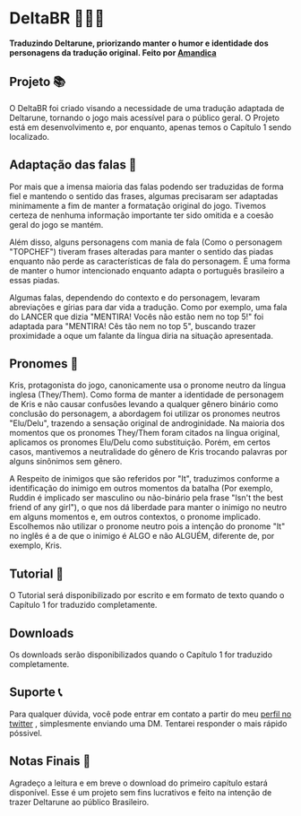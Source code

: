 # DeltaBR 💙💚💛
**Traduzindo Deltarune, priorizando manter o humor e identidade dos personagens da tradução original. Feito por [Amandica](https://x.com/amandicalove)**
## Projeto 📚
O DeltaBR foi criado visando a necessidade de uma tradução adaptada de Deltarune, tornando o jogo mais acessível para o público geral. O Projeto está em desenvolvimento e, por enquanto, apenas temos o Capítulo 1 sendo localizado.
## Adaptação das falas 💬
Por mais que a imensa maioria das falas podendo ser traduzidas de forma fiel e mantendo o sentido das frases, algumas precisaram ser adaptadas minimamente a fim de manter a formatação original do jogo. Tivemos certeza de nenhuma informação importante ter sido omitida e a coesão geral do jogo se mantém.

Além disso, alguns personagens com mania de fala (Como o personagem "TOPCHEF") tiveram frases alteradas para manter o sentido das piadas enquanto não perde as características de fala do personagem. É uma forma de manter o humor intencionado enquanto adapta o português brasileiro a essas piadas.

Algumas falas, dependendo do contexto e do personagem, levaram abreviações e gírias para dar vida a tradução. Como por exemplo, uma fala do LANCER que dizia "MENTIRA! Vocês não estão nem no top 5!" foi adaptada para "MENTIRA! Cês tão nem no top 5", buscando trazer proximidade a oque um falante da língua diria na situação apresentada.
## Pronomes 👑
Kris, protagonista do jogo, canonicamente usa o pronome neutro da língua inglesa (They/Them). Como forma de manter a identidade de personagem de Kris e não causar confusões levando a qualquer gênero binário como conclusão do personagem, a abordagem foi utilizar os pronomes neutros "Elu/Delu", trazendo a sensação original de androginidade. Na maioria dos momentos que os pronomes They/Them foram citados na língua original, aplicamos os pronomes Elu/Delu como substituição. Porém, em certos casos, mantivemos a neutralidade do gênero de Kris trocando palavras por alguns sinônimos sem gênero.

A Respeito de inimigos que são referidos por "It", traduzimos conforme a identificação do inimigo em outros momentos da batalha (Por exemplo, Ruddin é implicado ser masculino ou não-binário pela frase "Isn't the best friend of any girl"), o que nos dá liberdade para manter o inimigo no neutro em alguns momentos e, em outros contextos, o pronome implicado. Escolhemos não utilizar o pronome neutro pois a intenção do pronome "It" no inglês é a de que o inimigo é ALGO e não ALGUÉM, diferente de, por exemplo, Kris.
## Tutorial 📝
O Tutorial será disponibilizado por escrito e em formato de texto quando o Capítulo 1 for traduzido completamente.
## Downloads
Os downloads serão disponibilizados quando o Capítulo 1 for traduzido completamente.
## Suporte 📞
Para qualquer dúvida, você pode entrar em contato a partir do meu [perfil no twitter](https://x.com/amandicalove) , simplesmente enviando uma DM. Tentarei responder o mais rápido póssivel.
## Notas Finais 📎
Agradeço a leitura e em breve o download do primeiro capítulo estará disponível. Esse é um projeto sem fins lucrativos e feito na intenção de trazer Deltarune ao público Brasileiro.
